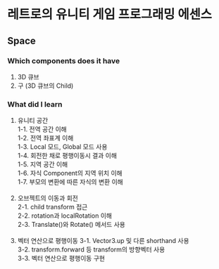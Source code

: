 # 레트로의 유니티 게임 프로그래밍 에센스

## Space

### Which components does it have
1. 3D 큐브
2. 구 (3D 큐브의 Child)

### What did I learn
1. 유니티 공간  
1-1. 전역 공간 이해  
1-2. 전역 좌표계 이해  
1-3. Local 모드, Global 모드 사용  
1-4. 회전한 채로 평행이동시 결과 이해   
1-5. 지역 공간 이해  
1-6. 자식 Component의 지역 위치 이해  
1-7. 부모의 변환에 따른 자식의 변환 이해<br/><br/>
2. 오브젝트의 이동과 회전  
2-1. child transform 접근  
2-2. rotation과 localRotation 이해  
2-3. Translate()와 Rotate() 메서드 사용<br/><br/>
3. 벡터 연산으로 평행이동
3-1. Vector3.up 및 다른 shorthand 사용  
3-2. transform.forward 등 transform의 방향벡터 사용  
3-3. 벡터 연산으로 평행이동 구현  